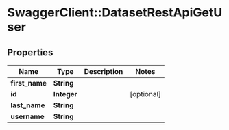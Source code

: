 # SwaggerClient::DatasetRestApiGetUser

## Properties
Name | Type | Description | Notes
------------ | ------------- | ------------- | -------------
**first_name** | **String** |  | 
**id** | **Integer** |  | [optional] 
**last_name** | **String** |  | 
**username** | **String** |  | 

